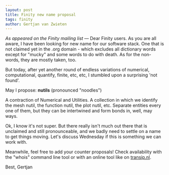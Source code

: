 ```yaml
---
layout: post
title: Finity new name proposal
tags: finity
author: Gertjan van Zwieten
---
```


_As appeared on the Finity mailing list_ &mdash; Dear Finity users. As you are
all aware, I have been looking for new name for our software stack. One that is
not claimed yet in the .org domain - which excludes all dictionary words except
for "mucky" and some words to do with death. As for the non-words, they are
mostly taken, too.

But today, after yet another round of endless variations of numerical,
computational, quantify, finite, etc, etc, I stumbled upon a surprising 'not
found'.

May I propose: __nutils__ (pronounced "noodles")

A contraction of Numerical and Utilities. A collection in which we identify the
mesh nutil, the function nutil, the plot nutil, etc. Separate entities every
one of them, but they can be intertwined and form bonds in, well, may ways.

Ok, I know it's not super. But there really isn't much out there that is
unclaimed and still pronounceable, and we badly need to settle on a name to get
things moving. Let's discuss Wednesday if this is something we can work with.

Meanwhile, feel free to add your counter proposals! Check availability with the
"whois" command line tool or with an online tool like on
[transip.nl](http://transip.nl).

Best,
Gertjan

